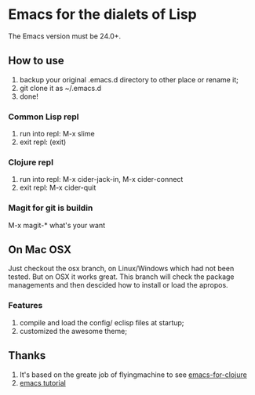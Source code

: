 Emacs for the dialets of Lisp
=======
The Emacs version must be 24.0+.

## How to use
1. backup your original .emacs.d directory to other place or rename it;
2. git clone it as ~/.emacs.d
3. done!

### Common Lisp repl
1. run into repl: M-x slime
2. exit repl: (exit)

### Clojure repl
1. run into repl: M-x cider-jack-in, M-x cider-connect
2. exit repl: M-x cider-quit

### Magit for git is buildin
M-x magit-* what's your want

## On Mac OSX
Just checkout the osx branch, on Linux/Windows which had not been tested. 
But on OSX it works great. This branch will check the package managements 
and then descided how to install or load the apropos.

### Features
1. compile and load the config/ eclisp files at startup;
2. customized the awesome theme;


## Thanks
1. It's based on the greate job of flyingmachine to see [emacs-for-clojure](https://github.com/flyingmachine/emacs-for-clojure.git)
2. [emacs tutorial](http://www.braveclojure.com/basic-emacs/)
